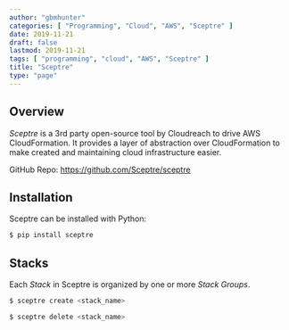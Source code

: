 ```yaml
---
author: "gbmhunter"
categories: [ "Programming", "Cloud", "AWS", "Sceptre" ]
date: 2019-11-21
draft: false
lastmod: 2019-11-21
tags: [ "programming", "cloud", "AWS", "Sceptre" ]
title: "Sceptre"
type: "page"
---
```


## Overview

_Sceptre_ is a 3rd party open-source tool by Cloudreach to drive AWS CloudFormation. It provides a layer of abstraction over CloudFormation to make created and maintaining cloud infrastructure easier.

GitHub Repo: https://github.com/Sceptre/sceptre

## Installation

Sceptre can be installed with Python:

```bash
$ pip install sceptre
```

## Stacks

Each _Stack_ in Sceptre is organized by one or more _Stack Groups_.

```bash
$ sceptre create <stack_name>
```

```bash
$ sceptre delete <stack_name>
```
